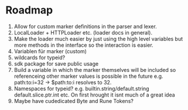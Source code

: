 # Roadmap

1. Allow for custom marker definitions in the parser and lexer.
2. LocalLoader + HTTPLoader etc. (loader docs in general).
3. Make the loader much easier by just using the high level variables but more
   methods in the interface so the interaction is easier.
4. Variablen für marker (custom)
5. wildcards for typeid?
6. sdk package for save public usage
7. Build a variable in which the marker themselves will be included so
   referenceing other marker values is possible in the future e.g.
   path:to:i=32 -> $path:to:i resolves to 32.
8. Namespaces for typeid? e.g. builtin.string/default.string
   default.slice.ptr.int etc. On first hrought it isnt much of a great idea
9. Maybe have cudedicated Byte and Rune Tokens?

